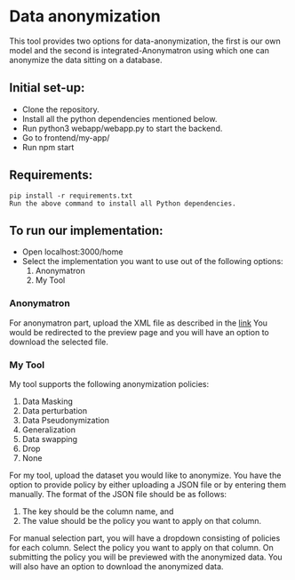 # Data anonymization
This tool provides two options for data-anonymization, the first is our own model and the second is integrated-Anonymatron using which one can anonymize the data sitting on a database.

## Initial set-up:
* Clone the repository.
* Install all the python dependencies mentioned below.
* Run python3 webapp/webapp.py to start the backend.
* Go to frontend/my-app/
* Run npm start
## Requirements:
```
pip install -r requirements.txt
Run the above command to install all Python dependencies.
```
## To run our implementation:
* Open localhost:3000/home
* Select the implementation you want to use out of the following options:
     1) Anonymatron 
    2) My Tool

### Anonymatron
For anonymatron part, upload the XML file as described in the [link](https://realrolfje.github.io/anonimatron/documentation/#quick-start)
You would be redirected to the preview page and you will have an option to download the selected file.

### My Tool
My tool supports the following anonymization policies:
1) Data Masking
2) Data perturbation
3) Data Pseudonymization
4) Generalization
5) Data swapping
6) Drop
7) None

For my tool, upload the dataset you would like to anonymize.
You have the option to provide policy by either uploading a JSON file or by entering them manually. 
The format of the JSON file should be as follows:
1) The key should be the column name, and 
2) The value should be the policy you want to apply on that column.

For manual selection part, you will have a dropdown consisting of policies for each column. Select the policy you want to apply on that column.
On submitting the policy you will be previewed with the anonymized data.
You will also have an option to download the anonymized data.
